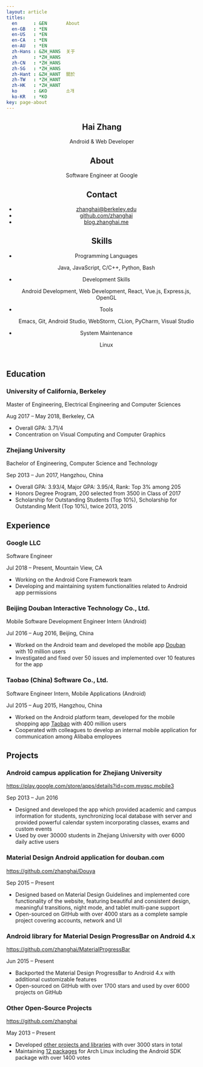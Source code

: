 ```yaml
---
layout: article
titles:
  en      : &EN       About
  en-GB   : *EN
  en-US   : *EN
  en-CA   : *EN
  en-AU   : *EN
  zh-Hans : &ZH_HANS  关于
  zh      : *ZH_HANS
  zh-CN   : *ZH_HANS
  zh-SG   : *ZH_HANS
  zh-Hant : &ZH_HANT  關於
  zh-TW   : *ZH_HANT
  zh-HK   : *ZH_HANT
  ko      : &KO       소개
  ko-KR   : *KO
key: page-about
---
```




<!doctype html>
<html lang="en">

<head>

<meta charset="utf-8">
<meta http-equiv="X-UA-Compatible" content="IE=edge">
<meta name="description" content="Hai Zhang's resume">
<meta name="viewport" content="width=device-width, initial-scale=1.0">
<link rel="icon" href="/favicon.png">
<title>Hai Zhang - Android &amp; Web Developer</title>
<meta name="msapplication-tap-highlight" content="no">
<meta name="theme-color" content="#3F51B5">

<base target="_blank">

<link rel="stylesheet" href="https://cdn.bootcss.com/MaterialDesign-Webfont/2.0.46/css/materialdesignicons.min.css">
<link rel="stylesheet" href="https://cdn.bootcss.com/material-design-lite/1.3.0/material.indigo-pink.min.css">
<script src="https://cdn.bootcss.com/material-design-lite/1.3.0/material.min.js"></script>

<script>
(function(i,s,o,g,r,a,m){i['GoogleAnalyticsObject']=r;i[r]=i[r]||function(){
(i[r].q=i[r].q||[]).push(arguments)},i[r].l=1*new Date();a=s.createElement(o),
m=s.getElementsByTagName(o)[0];a.async=1;a.src=g;m.parentNode.insertBefore(a,m)
})(window,document,'script','https://www.google-analytics.com/analytics.js','ga');
ga('create', 'UA-100427567-3', 'auto');
ga('send', 'pageview');
</script>
<script>
var oldOnLoad = window.onload;
window.onload = function() {
    oldOnLoad && oldOnLoad();
    var anchors = document.querySelectorAll('a');
    for (var i = 0; i < anchors.length; ++i) {
        var anchor = anchors[i];
        anchor.onclick = function() {
            window.ga && window.ga('send', 'event', 'Link', 'Click link', this.href, { transport: 'beacon' });
        }
    }
}
</script>

<link rel="stylesheet" href="index.css">
</head>

<body>
<div>

<header class="mdl-color--indigo-700 mdl-color-text--white mdl-shadow--4dp">
    <section class="title mdl-color--indigo-500">
        <h1 class="mdl-typography--display-2">Hai Zhang</h1>
        <p class="mdl-typography--body-1">Android &amp; Web Developer</p>
    </section>
    <section class="about">
        <i class="mdi mdi-account mdi-24px"></i>
        <div>
            <h2 class="mdl-typography--title">About</h2>
            <p>Software Engineer at Google</p>
        </div>
    </section>
    <section class="contact">
        <i class="mdi mdi-phone mdi-24px"></i>
        <div>
            <h2 class="mdl-typography--title">Contact</h2>
            <ul>
                    <li>
                        <i class="mdi mdi-email mdi-18px"></i>
                        <a href="mailto:zhanghai@berkeley.edu">zhanghai@berkeley.edu</a>
                    </li>
                    <li>
                        <i class="mdi mdi-github-circle mdi-18px"></i>
                        <a href="https://github.com/zhanghai">github.com/zhanghai</a>
                    </li>
                    <li>
                        <i class="mdi mdi-link mdi-18px"></i>
                        <a href="http://blog.zhanghai.me/">blog.zhanghai.me</a>
                    </li>
            </ul>
        </div>
    </section>
    <section class="skills">
        <i class="mdi mdi-chart-bar mdi-24px"></i>
        <div>
            <h2 class="mdl-typography--title">Skills</h2>
            <ul>
                <li>
                    <p class="mdl-typography--caption mdl-typography--caption-color-contrast">Programming Languages</p>
                    <p class="mdl-typography--body-1">Java, JavaScript, C/C++, Python, Bash</p>
                </li>
                <li>
                    <p class="mdl-typography--caption mdl-typography--caption-color-contrast">Development Skills</p>
                    <p class="mdl-typography--body-1">Android Development, Web Development, React, Vue.js, Express.js, OpenGL</p>
                </li>
                <li>
                    <p class="mdl-typography--caption mdl-typography--caption-color-contrast">Tools</p>
                    <p class="mdl-typography--body-1">Emacs, Git, Android Studio, WebStorm, CLion, PyCharm, Visual Studio</p>
                </li>
                <li>
                    <p class="mdl-typography--caption mdl-typography--caption-color-contrast">System Maintenance</p>
                    <p class="mdl-typography--body-1">Linux</p>
                </li>
            </ul>
        </div>
    </section>
</header>
<main class="mdl-color--blue-grey-50">
    <section class="mdl-color--white mdl-shadow--2dp">
        <h2 class="mdl-typography--display-1">Education</h2>
        <section>
            <h3 class="mdl-typography--title mdl-typography--title mdl-color-text--indigo-500">University of California, Berkeley</h3>
            <p class="mdl-typography--subhead mdl-typography--subhead-color-contrast">Master of Engineering, Electrical Engineering and Computer Sciences</p>
            <p class="mdl-typography--body-1 mdl-typography--body-1-color-contrast">
                Aug 2017 – May 2018, Berkeley, CA
            </p>
            <ul class="mdl-typography--subhead mdl-typography--subhead-color-contrast">
                <li>Overall GPA: 3.71/4</li>
                <li>Concentration on Visual Computing and Computer Graphics</li>
            </ul>
        </section>
        <section>
            <h3 class="mdl-typography--title mdl-typography--title mdl-color-text--indigo-500">Zhejiang University</h3>
            <p class="mdl-typography--subhead mdl-typography--subhead-color-contrast">Bachelor of Engineering, Computer Science and Technology</p>
            <p class="mdl-typography--body-1 mdl-typography--body-1-color-contrast">
                Sep 2013 – Jun 2017, Hangzhou, China
            </p>
            <ul class="mdl-typography--subhead mdl-typography--subhead-color-contrast">
                <li>Overall GPA: 3.93/4, Major GPA: 3.95/4, Rank: Top 3% among 205</li>
                <li>Honors Degree Program, 200 selected from 3500 in Class of 2017</li>
                <li>Scholarship for Outstanding Students (Top 10%), Scholarship for Outstanding Merit (Top 10%), twice 2013, 2015</li>
            </ul>
        </section>
    </section>
    <section class="mdl-color--white mdl-shadow--2dp">
        <h2 class="mdl-typography--display-1">Experience</h2>
        <section>
            <h3 class="mdl-typography--title mdl-typography--title mdl-color-text--indigo-500">Google LLC</h3>
            <p class="mdl-typography--subhead mdl-typography--subhead-color-contrast">Software Engineer</p>
            <p class="mdl-typography--body-1 mdl-typography--body-1-color-contrast">
                Jul 2018 – Present, Mountain View, CA
            </p>
            <ul class="mdl-typography--subhead mdl-typography--subhead-color-contrast">
                <li>Working on the Android Core Framework team</li>
                <li>Developing and maintaining system functionalities related to Android app permissions</li>
            </ul>
        </section>
        <section>
            <h3 class="mdl-typography--title mdl-typography--title mdl-color-text--indigo-500">Beijing Douban Interactive Technology Co., Ltd.</h3>
            <p class="mdl-typography--subhead mdl-typography--subhead-color-contrast">Mobile Software Development Engineer Intern (Android)</p>
            <p class="mdl-typography--body-1 mdl-typography--body-1-color-contrast">
                Jul 2016 – Aug 2016, Beijing, China
            </p>
            <ul class="mdl-typography--subhead mdl-typography--subhead-color-contrast">
                <li>Worked on the Android team and developed the mobile app <a href="https://play.google.com/store/apps/details?id=com.douban.frodo">Douban</a> with 10 million users</li>
                <li>Investigated and fixed over 50 issues and implemented over 10 features for the app</li>
            </ul>
        </section>
        <section>
            <h3 class="mdl-typography--title mdl-typography--title mdl-color-text--indigo-500">Taobao (China) Software Co., Ltd.</h3>
            <p class="mdl-typography--subhead mdl-typography--subhead-color-contrast">Software Engineer Intern, Mobile Applications (Android)</p>
            <p class="mdl-typography--body-1 mdl-typography--body-1-color-contrast">
                Jul 2015 – Aug 2015, Hangzhou, China
            </p>
            <ul class="mdl-typography--subhead mdl-typography--subhead-color-contrast">
                <li>Worked on the Android platform team, developed for the mobile shopping app <a href="https://play.google.com/store/apps/details?id=com.taobao.taobao">Taobao</a> with 400 million users</li>
                <li>Cooperated with colleagues to develop an internal mobile application for communication among Alibaba employees</li>
            </ul>
        </section>
    </section>
    <section class="mdl-color--white mdl-shadow--2dp">
        <h2 class="mdl-typography--display-1">Projects</h2>
        <section>
            <h3 class="mdl-typography--title mdl-typography--title mdl-color-text--indigo-500">Android campus application for Zhejiang University</h3>
            <p class="mdl-typography--subhead mdl-typography--subhead-color-contrast"><a href="https://play.google.com/store/apps/details?id=com.myqsc.mobile3">https://play.google.com/store/apps/details?id=com.myqsc.mobile3</a></p>
            <p class="mdl-typography--body-1 mdl-typography--body-1-color-contrast">
                Sep 2013 – Jun 2016
            </p>
            <ul class="mdl-typography--subhead mdl-typography--subhead-color-contrast">
                <li>Designed and developed the app which provided academic and campus information for students, synchronizing local database with server and provided powerful calendar system incorporating classes, exams and custom events</li>
                <li>Used by over 30000 students in Zhejiang University with over 6000 daily active users</li>
            </ul>
        </section>
        <section>
            <h3 class="mdl-typography--title mdl-typography--title mdl-color-text--indigo-500">Material Design Android application for douban.com</h3>
            <p class="mdl-typography--subhead mdl-typography--subhead-color-contrast"><a href="https://github.com/zhanghai/Douya">https://github.com/zhanghai/Douya</a></p>
            <p class="mdl-typography--body-1 mdl-typography--body-1-color-contrast">
                Sep 2015 – Present
            </p>
            <ul class="mdl-typography--subhead mdl-typography--subhead-color-contrast">
                <li>Designed based on Material Design Guidelines and implemented core functionality of the website, featuring beautiful and consistent design, meaningful transitions, night mode, and tablet multi-pane support</li>
                <li>Open-sourced on GitHub with over 4000 stars as a complete sample project covering accounts, network and UI</li>
            </ul>
        </section>
        <section>
            <h3 class="mdl-typography--title mdl-typography--title mdl-color-text--indigo-500">Android library for Material Design ProgressBar on Android 4.x</h3>
            <p class="mdl-typography--subhead mdl-typography--subhead-color-contrast"><a href="https://github.com/zhanghai/MaterialProgressBar">https://github.com/zhanghai/MaterialProgressBar</a></p>
            <p class="mdl-typography--body-1 mdl-typography--body-1-color-contrast">
                Jun 2015 – Present
            </p>
            <ul class="mdl-typography--subhead mdl-typography--subhead-color-contrast">
                <li>Backported the Material Design ProgressBar to Android 4.x with additional customizable features</li>
                <li>Open-sourced on GitHub with over 1700 stars and used by over 6000 projects on GitHub</li>
            </ul>
        </section>
        <section>
            <h3 class="mdl-typography--title mdl-typography--title mdl-color-text--indigo-500">Other Open-Source Projects</h3>
            <p class="mdl-typography--subhead mdl-typography--subhead-color-contrast"><a href="https://github.com/zhanghai">https://github.com/zhanghai</a></p>
            <p class="mdl-typography--body-1 mdl-typography--body-1-color-contrast">
                May 2013 – Present
            </p>
            <ul class="mdl-typography--subhead mdl-typography--subhead-color-contrast">
                <li>Developed <a href="https://github.com/zhanghai">other projects and libraries</a> with over 3000 stars in total</li>
                <li>Maintaining <a href="https://aur.archlinux.org/packages/?SeB=m&K=dreamingincode">12 packages</a> for Arch Linux including the Android SDK package with over 1400 votes</li>
            </ul>
        </section>
    </section>
</main>
</div>
<a href="resume.pdf" title="Download PDF" class="mdl-button mdl-js-button mdl-button--fab mdl-js-ripple-effect mdl-button--colored">
    <i class="mdi mdi-download mdi-24px"></i>
</a>
<footer>
</footer>
</body>
</html>


